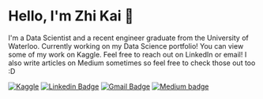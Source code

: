 # Hello, I'm Zhi Kai 👋

I'm a Data Scientist and a recent engineer graduate from the University of Waterloo. Currently working on my Data Science portfolio! You can view some of my work on Kaggle. Feel free to reach out on LinkedIn or email! I also write articles on Medium sometimes so feel free to check those out too :D

[![Kaggle](https://img.shields.io/badge/Kaggle-035a7d?style=for-the-badge&logo=kaggle&logoColor=white)](https://www.kaggle.com/zhikchen/code)
[![Linkedin Badge](https://img.shields.io/badge/linkedin-%230077B5.svg?style=for-the-badge&logo=linkedin&logoColor=white)](https://www.linkedin.com/in/zk2chen/)
[![Gmail Badge](https://img.shields.io/badge/Gmail-D14836?style=for-the-badge&logo=gmail&logoColor=white)](mailto:zhikaichen1999@gmail.com)
[![Medium badge](https://img.shields.io/badge/Medium-12100E?style=for-the-badge&logo=medium&logoColor=white)](https://medium.com/@zhikaichen1999)



